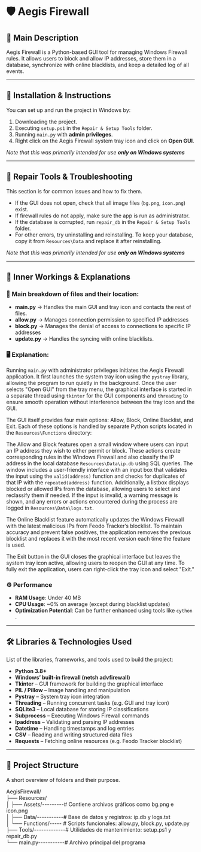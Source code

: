 # 🛡️ Aegis Firewall

## 📖 Main Description
Aegis Firewall is a Python-based GUI tool for managing Windows Firewall rules. It allows users to block and allow IP addresses, store them in a database, synchronize with online blacklists, and keep a detailed log of all events.  

---

## 🚀 Installation & Instructions
You can set up and run the project in Windows by: 
1. Downloading the project.  
2. Executing `setup.ps1` in the `Repair & Setup Tools` folder.   
3. Running `main.py` with **admin privileges**. 
4. Right click on the Aegis Firewall system tray icon and click on **Open GUI**. 

*Note that this was primarily intended for use **only on Windows systems***

---

## 🧰 Repair Tools & Troubleshooting
This section is for common issues and how to fix them.  
- If the GUI does not open, check that all image files (`bg.png`, `icon.png`) exist.  
- If firewall rules do not apply, make sure the app is run as administrator.  
- If the database is corrupted, run `repair_db` in the `Repair & Setup Tools` folder. 
- For other errors, try uninstalling and reinstalling. To keep your database, copy it from `Resources\Data` and replace it after reinstalling.

*Note that this was primarily intended for use **only on Windows systems***

---

## 🔎 Inner Workings & Explanations
### 🔧 Main breakdown of files and their location: 
- **main.py** → Handles the main GUI and tray icon and contacts the rest of files. 
- **allow.py** → Manages connection permission to specified IP addresses
- **block.py** → Manages the denial of access to connections to specific IP addresses
- **update.py** → Handles the syncing with online blacklists.  

### 🖥️ Explanation: 
Running `main.py` with administrator privileges initiates the Aegis Firewall application. It first launches the system tray icon using the `pystray` library, allowing the program to run quietly in the background. Once the user selects "Open GUI" from the tray menu, the graphical interface is started in a separate thread using `tkinter` for the GUI components and `threading` to ensure smooth operation without interference between the tray icon and the GUI.

The GUI itself provides four main options: Allow, Block, Online Blacklist, and Exit. Each of these options is handled by separate Python scripts located in the `Resources\Functions` directory: 

The Allow and Block features open a small window where users can input an IP address they wish to either permit or block. These actions create corresponding rules in the Windows Firewall and also classify the IP address in the local database `Resources\Data\ip.db` using SQL queries. The window includes a user-friendly interface with an input box that validates the input using the `valid(address)` function and checks for duplicates of that IP with the `repeated(address)` function. Additionally, a listbox displays blocked or allowed IPs from the database, allowing users to select and reclassify them if needed. If the input is invalid, a warning message is shown, and any errors or actions encountered during the process are logged in `Resources\Data\logs.txt`.

The Online Blacklist feature automatically updates the Windows Firewall with the latest malicious IPs from Feodo Tracker’s blocklist. To maintain accuracy and prevent false positives, the application removes the previous blocklist and replaces it with the most recent version each time the feature is used.

The Exit button in the GUI closes the graphical interface but leaves the system tray icon active, allowing users to reopen the GUI at any time. To fully exit the application, users can right-click the tray icon and select "Exit."

### ⚙️ Performance
- **RAM Usage**: Under 40 MB
- **CPU Usage**: ~0% on average (except during blacklist updates)
- **Optimization Potential**: Can be further enhanced using tools like `cython` . 

---

## 🛠️ Libraries & Technologies Used
List of the libraries, frameworks, and tools used to build the project: 
- **Python 3.8+**  
- **Windows’ built-in firewall (netsh advfirewall)**
- **Tkinter** – GUI framework for building the graphical interface  
- **PIL / Pillow** – Image handling and manipulation  
- **Pystray** – System tray icon integration  
- **Threading** – Running concurrent tasks (e.g. GUI and tray icon)  
- **SQLite3** – Local database for storing IP classifications  
- **Subprocess** – Executing Windows Firewall commands  
- **Ipaddress** – Validating and parsing IP addresses  
- **Datetime** – Handling timestamps and log entries  
- **CSV** – Reading and writing structured data files  
- **Requests** – Fetching online resources (e.g. Feodo Tracker blocklist)  

---

## 📂 Project Structure
A short overview of folders and their purpose.   

AegisFirewall/\
├── Resources/\
│   ├── Assets/---------# Contiene archivos gráficos como bg.png e icon.png\
│   ├── Data/-----------# Base de datos y registros: ip.db y logs.txt\
│   └── Functions/----- # Scripts funcionales: allow.py, block.py, update.py\
├── Tools/-------------# Utilidades de mantenimiento: setup.ps1 y repair_db.py\
└── main.py-----------# Archivo principal del programa


